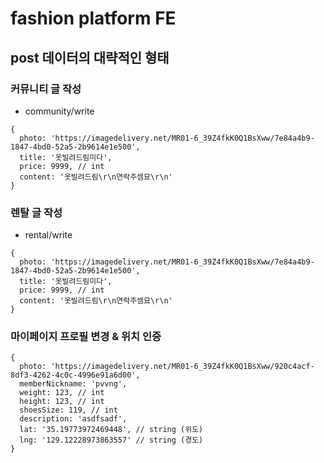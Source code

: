 # fashion platform FE

## post 데이터의 대략적인 형태

### 커뮤니티 글 작성

- community/write

```
{
  photo: 'https://imagedelivery.net/MR01-6_39Z4fkK0Q1BsXww/7e84a4b9-1847-4bd0-52a5-2b9614e1e500',
  title: '옷빌려드림미다',
  price: 9999, // int
  content: '옷빌려드림\r\n연락주셈묘\r\n'
}
```

### 렌탈 글 작성

- rental/write

```
{
  photo: 'https://imagedelivery.net/MR01-6_39Z4fkK0Q1BsXww/7e84a4b9-1847-4bd0-52a5-2b9614e1e500',
  title: '옷빌려드림미다',
  price: 9999, // int
  content: '옷빌려드림\r\n연락주셈묘\r\n'
}
```

### 마이페이지 프로필 변경 & 위치 인증

```
{
  photo: 'https://imagedelivery.net/MR01-6_39Z4fkK0Q1BsXww/920c4acf-8df3-4262-4c0c-4996e91a6d00',
  memberNickname: 'pvvng',
  weight: 123, // int
  height: 123, // int
  shoesSize: 119, // int
  description: 'asdfsadf',
  lat: '35.19773972469448', // string (위도)
  lng: '129.12228973863557' // string (경도)
}
```
